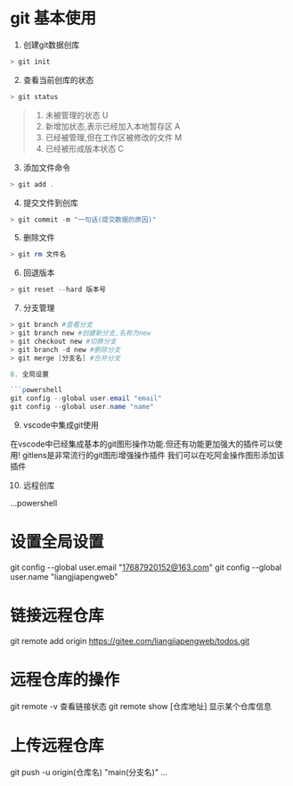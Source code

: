 # git 基本使用

1. 创建git数据创库

```powershell
> git init
```

2. 查看当前创库的状态

```powershell
> git status
```
> 1. 未被管理的状态 U
> 2. 新增加状态,表示已经加入本地暂存区   A
> 3. 已经被管理,但在工作区被修改的文件   M
> 4. 已经被形成版本状态  C

3. 添加文件命令

```powershell
> git add .
```

4. 提交文件到创库

```powershell
> git commit -m "一句话(提交数据的原因)"
```

5. 删除文件

```powershell
> git rm 文件名
```

6. 回退版本

```powershell
> git reset --hard 版本号
```

7. 分支管理

```powershell
> git branch #查看分支
> git branch new #创建新分支,名称为new
> git checkout new #切换分支
> git branch -d new #删除分支
> git merge [分支名] #合并分支

8. 全局设置

```powershell
git config --global user.email "email"
git config --global user.name "name"
```

9. vscode中集成git使用

在vscode中已经集成基本的git图形操作功能.但还有功能更加强大的插件可以使用!
gitlens是非常流行的git图形增强操作插件
我们可以在吃阿金操作图形添加该插件

10. 远程创库

...powershell
# 设置全局设置
git config --global user.email "17687920152@163.com"
git config --global user.name "liangjiapengweb"
# 链接远程仓库
git remote add origin https://gitee.com/liangjiapengweb/todos.git
# 远程仓库的操作
git remote -v  查看链接状态
git remote show [仓库地址] 显示某个仓库信息
# 上传远程仓库
git push -u origin(仓库名) "main(分支名)"
...
 